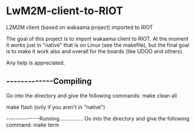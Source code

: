 # LwM2M-client-to-RIOT
L2M2M client (based on wakaama project) imported to RIOT

The goal of this project is to import wakaama client to RIOT.
At the moment it works just in "native" that is on Linux (see the makefile), but the final goal is to make it work also and overall for the boards (like UDOO and others).

Any help is appreciated.


-------------Compiling
---------------
Go into the directory and give the following commands:
make clean all

make flash (only if you aren't in "native")

--------------Running................
Go into the directory and give the following command:
make term
